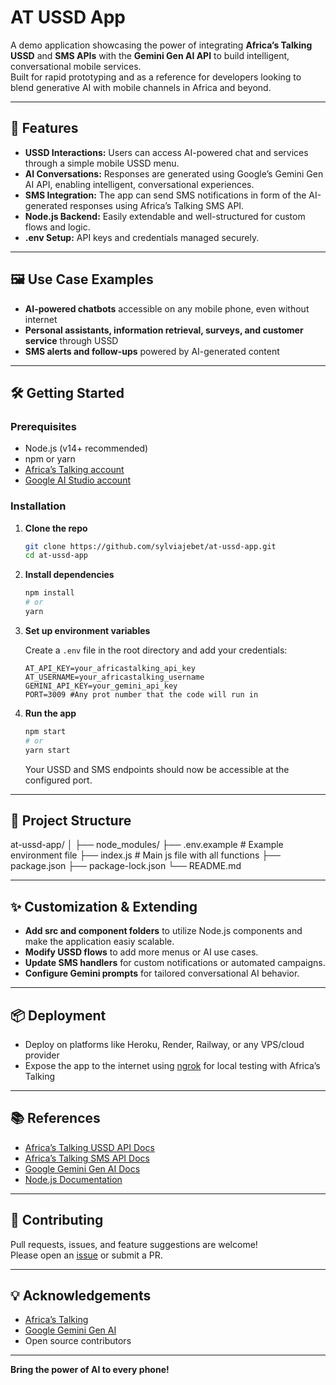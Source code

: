 # AT USSD App

A demo application showcasing the power of integrating **Africa’s Talking USSD** and **SMS APIs** with the **Gemini Gen AI API** to build intelligent, conversational mobile services.  
Built for rapid prototyping and as a reference for developers looking to blend generative AI with mobile channels in Africa and beyond.

---

## 🚀 Features

- **USSD Interactions:** Users can access AI-powered chat and services through a simple mobile USSD menu.
- **AI Conversations:** Responses are generated using Google’s Gemini Gen AI API, enabling intelligent, conversational experiences.
- **SMS Integration:** The app can send SMS notifications in form of the AI-generated responses using Africa’s Talking SMS API.
- **Node.js Backend:** Easily extendable and well-structured for custom flows and logic.
- **.env Setup:** API keys and credentials managed securely.

---

## 🖼️ Use Case Examples

- **AI-powered chatbots** accessible on any mobile phone, even without internet
- **Personal assistants, information retrieval, surveys, and customer service** through USSD
- **SMS alerts and follow-ups** powered by AI-generated content

---

## 🛠️ Getting Started

### Prerequisites

- Node.js (v14+ recommended)
- npm or yarn
- [Africa’s Talking account](https://account.africastalking.com/)
- [Google AI Studio account](https://aistudio.google.com/app/apikey)

### Installation

1. **Clone the repo**
    ```bash
    git clone https://github.com/sylviajebet/at-ussd-app.git
    cd at-ussd-app
    ```

2. **Install dependencies**
    ```bash
    npm install
    # or
    yarn
    ```

3. **Set up environment variables**

    Create a `.env` file in the root directory and add your credentials:
    ```env
    AT_API_KEY=your_africastalking_api_key
    AT_USERNAME=your_africastalking_username
    GEMINI_API_KEY=your_gemini_api_key
    PORT=3009 #Any prot number that the code will run in
    ```

4. **Run the app**
    ```bash
    npm start
    # or
    yarn start
    ```

    Your USSD and SMS endpoints should now be accessible at the configured port.

---

## 📁 Project Structure

at-ussd-app/
│
├── node_modules/
├── .env.example # Example environment file
├── index.js # Main js file with all functions 
├── package.json
├── package-lock.json
└── README.md

---

## ✨ Customization & Extending

- **Add src and component folders** to utilize Node.js components and make the application easiy scalable. 
- **Modify USSD flows** to add more menus or AI use cases.
- **Update SMS handlers** for custom notifications or automated campaigns.
- **Configure Gemini prompts** for tailored conversational AI behavior.

---

## 📦 Deployment

- Deploy on platforms like Heroku, Render, Railway, or any VPS/cloud provider
- Expose the app to the internet using [ngrok](https://ngrok.com/) for local testing with Africa’s Talking

---

## 📚 References

- [Africa’s Talking USSD API Docs](https://developers.africastalking.com/docs/ussd)
- [Africa’s Talking SMS API Docs](https://developers.africastalking.com/docs/sms)
- [Google Gemini Gen AI Docs](https://ai.google.dev/docs)
- [Node.js Documentation](https://nodejs.org/en/docs/)

---

## 🤝 Contributing

Pull requests, issues, and feature suggestions are welcome!  
Please open an [issue](https://github.com/sylviajebet/at-ussd-app/issues) or submit a PR.

---

## 💡 Acknowledgements

- [Africa’s Talking](https://africastalking.com/)
- [Google Gemini Gen AI](https://ai.google.dev/)
- Open source contributors

---

**Bring the power of AI to every phone!**